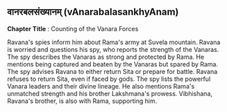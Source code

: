 ## वानरबलसंख्यानम् (vAnarabalasankhyAnam)
**Chapter Title** : Counting of the Vanara Forces

Ravana's spies inform him about Rama's army at Suvela mountain. Ravana is worried and questions his spy, who reports the strength of the Vanaras. The spy describes the Vanaras as strong and protected by Rama. He mentions being captured and beaten by the Vanaras but spared by Rama. The spy advises Ravana to either return Sita or prepare for battle. Ravana refuses to return Sita, even if faced by gods. The spy lists the powerful Vanara leaders and their divine lineage. He also mentions Rama's unmatched strength and his brother Lakshmana's prowess. Vibhishana, Ravana's brother, is also with Rama, supporting him.